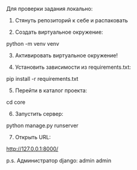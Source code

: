 Для проверки задания локально:

1. Стянуть репозиторий к себе и распаковать

2. Cоздать виртуальное окружение:

python -m venv venv

3. Активировать виртуальное окружение!

4. Установить зависимости из requirements.txt:

pip install -r requirements.txt

5. Перейти в каталог проекта:

cd core

6. Запустить сервер:

python manage.py runserver

7. Открыть URL:

http://127.0.0.1:8000/

p.s. Администратор django:
admin
admin